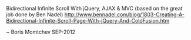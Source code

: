 Bidirectional Infinite Scroll With jQuery, AJAX & MVC
(based on the great job done by Ben Nadel)
http://www.bennadel.com/blog/1803-Creating-A-Bidirectional-Infinite-Scroll-Page-With-jQuery-And-ColdFusion.htm


~ Boris Momtchev SEP-2012